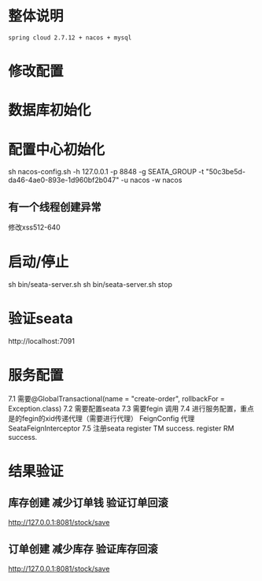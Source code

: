 # 整体说明
    spring cloud 2.7.12 + nacos + mysql
# 修改配置
# 数据库初始化
# 配置中心初始化
   sh nacos-config.sh -h 127.0.0.1 -p 8848 -g SEATA_GROUP -t "50c3be5d-da46-4ae0-893e-1d960bf2b047" -u nacos -w nacos
##  有一个线程创建异常
   修改xss512-640
# 启动/停止
   sh bin/seata-server.sh
   sh bin/seata-server.sh stop
# 验证seata
   http://localhost:7091
# 服务配置
   7.1 需要@GlobalTransactional(name = "create-order", rollbackFor = Exception.class)
   7.2 需要配置seata
   7.3 需要fegin 调用
   7.4 进行服务配置，重点是的fegin的xid传递代理（需要进行代理）
   FeignConfig 代理 SeataFeignInterceptor
   7.5 注册seata
   register TM success.
   register RM success.


#  结果验证
## 库存创建 减少订单钱 验证订单回滚
http://127.0.0.1:8081/stock/save

## 订单创建 减少库存 验证库存回滚
http://127.0.0.1:8081/stock/save